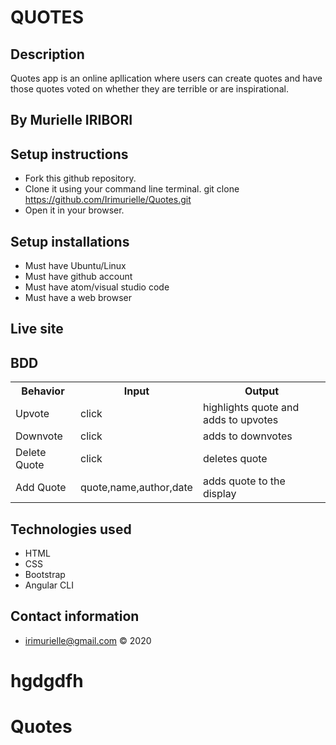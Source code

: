 # QUOTES
## Description
Quotes app is an online apllication where users can create quotes and have those quotes voted on whether they are terrible or are inspirational. 
## By Murielle IRIBORI
## Setup instructions
* Fork this github repository.
* Clone it using your command line terminal. git clone https://github.com/Irimurielle/Quotes.git
* Open it in your browser.
## Setup installations
* Must have Ubuntu/Linux
* Must have github account
* Must have atom/visual studio code
* Must have a web browser
## Live site

## BDD
<table>
    <tr>
      <th>Behavior</th> 
      <th>Input</th> 
      <th>Output</th>   
    </tr>
    <tr>
        <td>Upvote</td>
        <td>click</td>
        <td>highlights quote and adds to upvotes</td>
    </tr> 
    <tr>
        <td>Downvote</td>
        <td>click</td>
        <td>adds to downvotes</td>
    </tr>
    <tr>
        <td>Delete Quote</td>
        <td>click</td>
        <td>deletes quote</td>
    </tr>
    <tr>
        <td>Add Quote</td>
        <td>quote,name,author,date</td>
        <td>adds quote to the display</td>
    </tr>
</table>

## Technologies used
* HTML
* CSS
* Bootstrap
* Angular CLI
## Contact information
* irimurielle@gmail.com
&copy; 2020
# hgdgdfh
# Quotes
